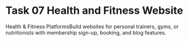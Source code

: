 # Task 07 Health and Fitness Website

Health & Fitness PlatformsBuild websites for personal trainers, gyms, or nutritionists with membership sign-up, booking, and blog features.
